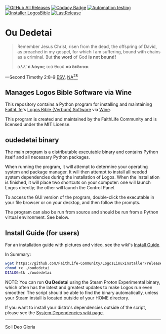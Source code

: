 [![GitHub All Releases](https://img.shields.io/github/downloads/FaithLife-Community/LogosLinuxInstaller/total.svg)]()
[![Codacy Badge](https://api.codacy.com/project/badge/Grade/f730f74748c348cb9b3ff2fa1654c84b)](https://app.codacy.com/manual/FaithLife-Community/LogosLinuxInstaller?utm_source=github.com&utm_medium=referral&utm_content=FaithLife-Community/LogosLinuxInstaller&utm_campaign=Badge_Grade_Dashboard)
[![Automation testing](https://img.shields.io/badge/Automation-testing-sucess)](https://github.com/FaithLife-Community/LogosLinuxInstallTests) [![Installer LogosBible](https://img.shields.io/badge/Installer-LogosBible-blue)](https://www.logos.com) [![LastRelease](https://img.shields.io/github/v/release/FaithLife-Community/LogosLinuxInstaller)](https://github.com/FaithLife-Community/LogosLinuxInstaller/releases)

# Ou Dedetai

>Remember Jesus Christ, risen from the dead, the offspring of David, as preached in my gospel, for which I am suffering, bound with chains as a criminal. But **the word** of God **is not bound!**
>
>ἀλλʼ **ὁ λόγος** τοῦ θεοῦ **οὐ δέδεται**  

—Second Timothy 2:8–9 [ESV](https://biblia.com/bible/esv/2-timothy/2/8-9), [NA<sup>28</sup>](https://biblia.com/bible/ubs5/2-timothy/2/9)

## Manages Logos Bible Software via Wine

This repository contains a Python program for installing and maintaining [FaithLife](https://faithlife.com/)'s [Logos Bible (Verbum) Software](https://www.logos.com/) via [Wine](https://www.winehq.org/).

This program is created and maintained by the FaithLife Community and is licensed under the MIT License.

## oudedetai binary

The main program is a distributable executable binary and contains Python itself and all necessary Python packages.

When running the program, it will attempt to determine your operating system and package manager.
It will then attempt to install all needed system dependencies during the installation of Logos.
When the installation is finished, it will place two shortcuts on your computer: one will launch Logos directly; the other will launch the Control Panel.

To access the GUI version of the program, double-click the executable in your file browser or on your desktop, and then follow the prompts.

The program can also be run from source and should be run from a Python virtual environment.
See below.

## Install Guide (for users)

For an installation guide with pictures and video, see the wiki's [Install Guide](https://github.com/FaithLife-Community/LogosLinuxInstaller/wiki/Install-Guide).

In Summary:
```bash
wget https://github.com/FaithLife-Community/LogosLinuxInstaller/releases/latest/download/oudedetai
chmod +x ./oudedetai
DIALOG=tk ./oudedetai
```

NOTE: You can run **Ou Dedetai** using the Steam Proton Experimental binary, which often has the latest and greatest updates to make Logos run even smoother. The script should be able to find the binary automatically, unless your Steam install is located outside of your HOME directory.

If you want to install your distro's dependencies outside of the script, please see the [System Dependencies wiki page](https://github.com/FaithLife-Community/LogosLinuxInstaller/wiki/System-Dependencies).

---

Soli Deo Gloria
